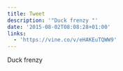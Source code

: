 ```yaml
---
title: Tweet
description: '"Duck frenzy "'
date: '2015-08-02T08:08:28+01:00'
links:
  - 'https://vine.co/v/eHAKEuTQWW9'
---
```

Duck frenzy 
